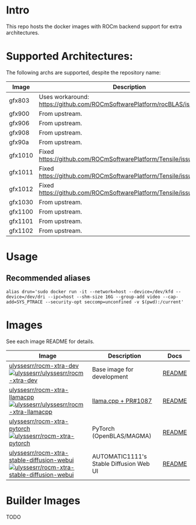 # Intro

This repo hosts the docker images with ROCm backend support for extra architectures.

# Supported Architectures:

The following archs are supported, despite the repository name:

Image | Description
--- | ---
gfx803 | Uses workaround: https://github.com/ROCmSoftwarePlatform/rocBLAS/issues/1218
gfx900 | From upstream.
gfx906 | From upstream.
gfx908 | From upstream.
gfx90a | From upstream.
gfx1010 | Fixed https://github.com/ROCmSoftwarePlatform/Tensile/issues/1757
gfx1011 | Fixed https://github.com/ROCmSoftwarePlatform/Tensile/issues/1757
gfx1012 | Fixed https://github.com/ROCmSoftwarePlatform/Tensile/issues/1757
gfx1030 | From upstream.
gfx1100 | From upstream.
gfx1101 | From upstream.
gfx1102 | From upstream.

# Usage

## Recommended aliases

```shell
alias drun='sudo docker run -it --network=host --device=/dev/kfd --device=/dev/dri --ipc=host --shm-size 16G --group-add video --cap-add=SYS_PTRACE --security-opt seccomp=unconfined -v $(pwd):/current'
```

# Images
See each image README for details.

Image | Description | Docs
--- | --- | ---
[ulyssesrr/rocm-xtra-dev][devimage]<br />[![ulyssesrr/ulyssesrr/rocm-xtra-dev][devimage-badge]][devimage] | Base image for development | [README](rocm-xtra-dev/README.md)
[ulyssesrr/rocm-xtra-llamacpp][llamacpp]<br />[![ulyssesrr/ulyssesrr/rocm-xtra-llamacpp][llamacpp-badge]][llamacpp] | [llama.cpp + PR#1087](https://github.com/ggerganov/llama.cpp/pull/1087) | [README](rocm-xtra-llamacpp/README.md)
[ulyssesrr/rocm-xtra-pytorch][pytorch]<br />[![ulyssesrr/rocm-xtra-pytorch][pytorch-badge]][pytorch] | PyTorch (OpenBLAS/MAGMA) | [README](rocm-xtra-pytorch/README.md)
[ulyssesrr/rocm-xtra-stable-diffusion-webui][stable-diffusion-webui]<br />[![ulyssesrr/rocm-xtra-stable-diffusion-webui][stable-diffusion-webui-badge]][stable-diffusion-webui] | AUTOMATIC1111's Stable Diffusion Web UI | [README](rocm-xtra-stable-diffusion-webui/README.md)

# Builder Images
TODO

[devimage]: https://hub.docker.com/r/ulyssesrr/rocm-xtra-llamacpp
[devimage-badge]: https://img.shields.io/docker/v/ulyssesrr/rocm-xtra-dev?color=green
[pytorch]: https://hub.docker.com/r/ulyssesrr/rocm-xtra-pytorch
[pytorch-badge]: https://img.shields.io/docker/v/ulyssesrr/rocm-xtra-pytorch?color=green
[llamacpp]: https://hub.docker.com/r/ulyssesrr/rocm-xtra-llamacpp
[llamacpp-badge]: https://img.shields.io/docker/v/ulyssesrr/rocm-xtra-llamacpp?color=green
[stable-diffusion-webui]: https://hub.docker.com/r/ulyssesrr/rocm-xtra-stable-diffusion-webui
[stable-diffusion-webui-badge]: https://img.shields.io/docker/v/ulyssesrr/rocm-xtra-stable-diffusion-webui?color=green
